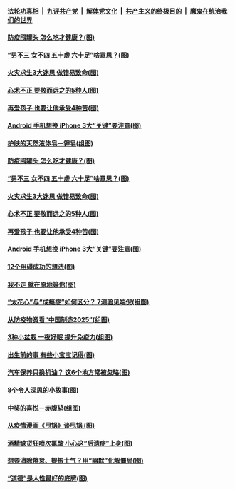 ####  [法轮功真相](../../../../basic/blob/master/README.md?t=04290131) &nbsp;|&nbsp; [九评共产党](../../../../9ping.md/blob/master/README.md?t=04290131) &nbsp;|&nbsp; [解体党文化](../../../../jtdwh.md/blob/master/README.md?t=04290131)  &nbsp;|&nbsp; [共产主义的终极目的](../../../../gczydzjmd.md/blob/master/README.md?t=04290131) &nbsp;|&nbsp; [魔鬼在统治我们的世界](../../../../mgztzwmdsj.md/blob/master/README.md?t=04290131) 

#### [防疫囤罐头 怎么吃才健康？(图)](../pages/p8/930853.md?t=04290131) 

#### [“男不三 女不四 五十虚 六十足”啥意思？(图)](../pages/p8/931402.md?t=04290131) 

#### [火灾求生3大迷思 做错易致命(图)](../pages/p8/931332.md?t=04290131) 

#### [心术不正 要敬而远之的5种人(图)](../pages/p8/931294.md?t=04290131) 

#### [再爱孩子 也要让他承受4种苦(图)](../pages/p8/930614.md?t=04290131) 

#### [Android 手机想换 iPhone 3大“关键”要注意(图)](../pages/p8/931298.md?t=04290131) 

#### [护肤的天然液体皂－钾皂(组图)](../pages/p8/931415.md?t=04290131) 

#### [防疫囤罐头 怎么吃才健康？(图)](../pages/p8/930853.md?t=04290131) 

#### [“男不三 女不四 五十虚 六十足”啥意思？(图)](../pages/p8/931402.md?t=04290131) 

#### [火灾求生3大迷思 做错易致命(图)](../pages/p8/931332.md?t=04290131) 

#### [心术不正 要敬而远之的5种人(图)](../pages/p8/931294.md?t=04290131) 

#### [再爱孩子 也要让他承受4种苦(图)](../pages/p8/930614.md?t=04290131) 

#### [Android 手机想换 iPhone 3大“关键”要注意(图)](../pages/p8/931298.md?t=04290131) 

#### [12个阻碍成功的想法(图)](../pages/p8/930777.md?t=04290131) 

#### [我不走 就在原地等你(图)](../pages/p8/930839.md?t=04290131) 

#### [“太花心”与“成瘾症”如何区分？ 7测验见端倪(组图)](../pages/p8/931280.md?t=04290131) 

#### [从防疫物资看“中国制造2025”(组图)](../pages/p8/931158.md?t=04290131) 

#### [3种小盆栽 一夜好眠 提升免疫力(组图)](../pages/p8/931078.md?t=04290131) 

#### [出生前的事 有些小宝宝记得(图)](../pages/p8/931069.md?t=04290131) 

#### [汽车保养只换机油？ 这6个地方常被忽略(图)](../pages/p8/931062.md?t=04290131) 

#### [8个令人深思的小故事(图)](../pages/p8/930845.md?t=04290131) 

#### [中奖的喜悦－赤腹鸫(组图)](../pages/p8/931070.md?t=04290131) 

#### [从疫情漫画《甩锅》谈甩锅 (图)](../pages/p8/930159.md?t=04290131) 

#### [酒精缺货狂喷次氯酸 小心这“后遗症”上身(图)](../pages/p8/931023.md?t=04290131) 

#### [想要消除倦怠、提振士气？用“幽默”化解僵局(图)](../pages/p8/930795.md?t=04290131) 

#### [“道德”是人性最好的底牌(图)](../pages/p8/930607.md?t=04290131) 

